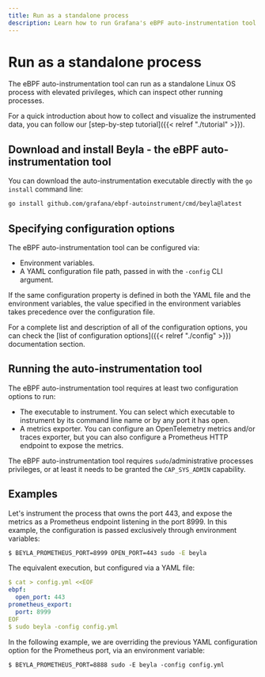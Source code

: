 ```yaml
---
title: Run as a standalone process
description: Learn how to run Grafana's eBPF auto-instrumentation tool as a standalone Linux process.
---
```


# Run as a standalone process

The eBPF auto-instrumentation tool can run as a standalone Linux OS process with
elevated privileges, which can inspect other running processes.

For a quick introduction about how to collect and visualize the instrumented
data, you can follow our [step-by-step tutorial]({{< relref "./tutorial" >}}).

## Download and install Beyla - the eBPF auto-instrumentation tool

You can download the auto-instrumentation executable directly with the `go install`
command line:

```sh
go install github.com/grafana/ebpf-autoinstrument/cmd/beyla@latest
```

## Specifying configuration options

The eBPF auto-instrumentation tool can be configured via:

* Environment variables.
* A YAML configuration file path, passed in with the `-config` CLI argument.

If the same configuration property is defined in both the YAML file and the environment
variables, the value specified in the environment variables takes precedence over the
configuration file. 

For a complete list and description of all of the configuration options, you can check the
[list of configuration options]({{< relref "./config" >}}) documentation section.

## Running the auto-instrumentation tool

The eBPF auto-instrumentation tool requires at least two configuration options to run:

* The executable to instrument. You can select which executable to instrument by its
  command line name or by any port it has open.
* A metrics exporter. You can configure an OpenTelemetry metrics and/or traces exporter, but
  you can also configure a Prometheus HTTP endpoint to expose the metrics.

The eBPF auto-instrumentation tool requires `sudo`/administrative processes privileges, or at
least it needs to be granted the `CAP_SYS_ADMIN` capability.

## Examples

Let's instrument the process that owns the port 443, and expose the metrics as a
Prometheus endpoint listening in the port 8999. In this example, the configuration is passed
exclusively through environment variables:

```sh
$ BEYLA_PROMETHEUS_PORT=8999 OPEN_PORT=443 sudo -E beyla
```

The equivalent execution, but configured via a YAML file:

```yaml
$ cat > config.yml <<EOF
ebpf:
  open_port: 443
prometheus_export:
  port: 8999
EOF
$ sudo beyla -config config.yml
```

In the following example, we are overriding the previous YAML configuration option
for the Prometheus port, via an environment variable:

```
$ BEYLA_PROMETHEUS_PORT=8888 sudo -E beyla -config config.yml
```
